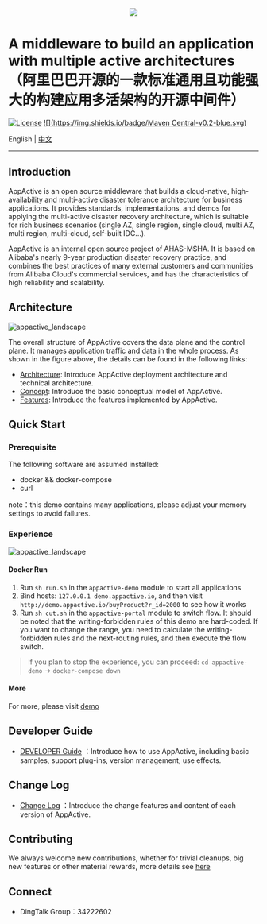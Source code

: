 
<div style="text-align: center">
   <img src="https://appactive.oss-cn-beijing.aliyuncs.com/images/appactive-logo.jpg?x-oss-process=style/h400" />
</div>

# A middleware to build an application with multiple active architectures（阿里巴巴开源的一款标准通用且功能强大的构建应用多活架构的开源中间件）

[![License](https://img.shields.io/badge/license-Apache%202-4EB1BA.svg)](https://www.apache.org/licenses/LICENSE-2.0.html)
[![](https://img.shields.io/badge/Maven Central-v0.2-blue.svg)](https://mvnrepository.com/search?q=appactive)

English | [中文](docs/cn/README_CN.md)


---

## Introduction

AppActive is an open source middleware that builds a cloud-native, high-availability and multi-active disaster tolerance
architecture for business applications. It provides standards, implementations, and demos for applying the multi-active
disaster recovery architecture, which is suitable for rich business scenarios (single AZ, single region, single cloud,
multi AZ, multi region, multi-cloud, self-built IDC...).

AppActive is an internal open source project of AHAS-MSHA. It is based on Alibaba's nearly 9-year production disaster
recovery practice, and combines the best practices of many external customers and communities from Alibaba Cloud's
commercial services, and has the characteristics of high reliability and scalability.

## Architecture

![appactive_landscape](https://appactive.oss-cn-beijing.aliyuncs.com/images/aactive_landscape.jpg?x-oss-process=style/h600)

The overall structure of AppActive covers the data plane and the control plane. It manages application traffic and data
in the whole process. As shown in the figure above, the details can be found in the following links:

- [Architecture](docs/en/details/architecture.md): Introduce AppActive deployment architecture and technical
  architecture.
- [Concept](docs/en/details/concept.md): Introduce the basic conceptual model of AppActive.
- [Features](docs/en/details/features.md): Introduce the features implemented by AppActive.

## Quick Start

### Prerequisite

The following software are assumed installed:
- docker && docker-compose
- curl

note：this demo contains many applications, please adjust your memory settings to avoid failures.

### Experience
![appactive_landscape](https://appactive.oss-cn-beijing.aliyuncs.com/images/AppActive-demo.png?x-oss-process=style/h200)

#### Docker Run

1. Run `sh run.sh` in the `appactive-demo` module to start all applications
2. Bind hosts: `127.0.0.1 demo.appactive.io`, and then visit `http://demo.appactive.io/buyProduct?r_id=2000` to see how it works
3. Run `sh cut.sh` in the `appactive-portal` module to switch flow. It should be noted that the writing-forbidden rules of this demo are hard-coded. If you want to change the range, you need to calculate the writing-forbidden rules and the next-routing rules, and then execute the flow switch.

> If you plan to stop the experience, you can proceed: `cd appactive-demo` -> `docker-compose down`

#### More
For more, please visit [demo](docs/en/details/demo.md)

## Developer Guide

- [DEVELOPER Guide](docs/en/details/developer_guide.md) ：Introduce how to use AppActive, including basic samples,
  support plug-ins, version management, use effects.

## Change Log

- [Change Log](docs/en/details/change_log.md) ：Introduce the change features and content of each version of AppActive.

## Contributing

We always welcome new contributions, whether for trivial cleanups, big new features or other material rewards, more
details see [here](docs/en/contributing/contributing.md)

## Connect

- DingTalk Group：34222602
